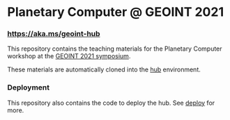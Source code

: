 # Planetary Computer @ GEOINT 2021

### https://aka.ms/geoint-hub

This repository contains the teaching materials for the Planetary Computer workshop at the [GEOINT 2021 symposium][geoint].

These materials are automatically cloned into the [hub][hub] environment.

### Deployment

This repository also contains the code to deploy the hub. See [deploy](deploy/README.md) for more.

[geoint]: https://usgif.org/event/geoint-2021-symposium/
[hub]: http://pc-geoint.westeurope.cloudapp.azure.com/hub

